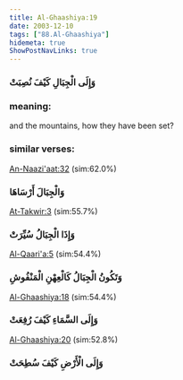 ```yaml
---
title: Al-Ghaashiya:19
date: 2003-12-10
tags: ["88.Al-Ghaashiya"]
hidemeta: true 
ShowPostNavLinks: true 
---
```

### وَإِلَى الْجِبَالِ كَيْفَ نُصِبَتْ
### meaning: 
and the mountains, how they have been set?
### similar verses: 

[An-Naazi'aat:32](/79/32) (sim:62.0%)

### وَالْجِبَالَ أَرْسَاهَا

[At-Takwir:3](/81/3) (sim:55.7%)

### وَإِذَا الْجِبَالُ سُيِّرَتْ

[Al-Qaari'a:5](/101/5) (sim:54.4%)

### وَتَكُونُ الْجِبَالُ كَالْعِهْنِ الْمَنْفُوشِ

[Al-Ghaashiya:18](/88/18) (sim:54.4%)

### وَإِلَى السَّمَاءِ كَيْفَ رُفِعَتْ

[Al-Ghaashiya:20](/88/20) (sim:52.8%)

### وَإِلَى الْأَرْضِ كَيْفَ سُطِحَتْ
